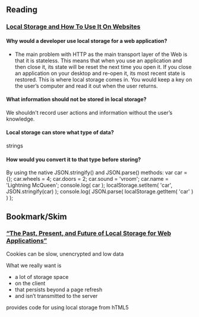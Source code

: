 ## Reading

### [Local Storage and How To Use It On Websites](https://www.smashingmagazine.com/2010/10/local-storage-and-how-to-use-it/)

#### Why would a developer use local storage for a web application?
* The main problem with HTTP as the main transport layer of the Web is that it is stateless. This means that when you use an application and then close it, its state will be reset the next time you open it. If you close an application on your desktop and re-open it, its most recent state is restored.
This is where local storage comes in. You would keep a key on the user’s computer and read it out when the user returns.


#### What information should not be stored in local storage?
We shouldn't  record user actions and information without the user’s knowledge.


#### Local storage can store what type of data? 
strings

#### How would you convert it to that type before storing?
By using the native JSON.stringify() and JSON.parse() methods:
var car = {};
car.wheels = 4;
car.doors = 2;
car.sound = 'vroom';
car.name = 'Lightning McQueen';
console.log( car );
localStorage.setItem( 'car', JSON.stringify(car) );
console.log( JSON.parse( localStorage.getItem( 'car' ) ) );

## Bookmark/Skim

### [“The Past, Present, and Future of Local Storage for Web Applications”](http://diveinto.html5doctor.com/storage.html)

Cookies can be slow, unencrypted and low data

What we really want is

* a lot of storage space
* on the client
* that persists beyond a page refresh
* and isn’t transmitted to the server


provides code for using local storage from hTML5
